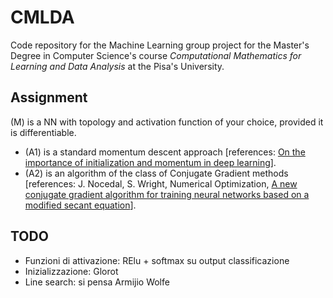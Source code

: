 # CMLDA
Code repository for the Machine Learning group project for the Master's Degree in Computer Science's course *Computational Mathematics for Learning and Data Analysis* at the Pisa's University.

## Assignment
(M) is a NN with topology and activation function of your choice, provided it is differentiable. 
* (A1) is a standard momentum descent approach [references: [On the importance of initialization and momentum in deep learning](http://www.cs.toronto.edu/~fritz/absps/momentum.pdf)].
* (A2) is an algorithm of the class of Conjugate Gradient methods [references: J. Nocedal, S. Wright, Numerical Optimization, [A new conjugate gradient algorithm for training neural networks based on a modified secant equation](http://www.sciencedirect.com/science/article/pii/S0096300313007558)].

## TODO
* Funzioni di attivazione: RElu + softmax su output classificazione
* Inizializzazione: Glorot
* Line search: si pensa Armijio Wolfe